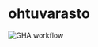 # ohtuvarasto

![GHA workflow](https://github.com/aadnw/ohtuvarasto/workflows/CI/badge.svg?link=https://github.com/aadnw/ohtuvarasto/actions&link=https://github.com/aadnw/ohtuvarasto/actions)


